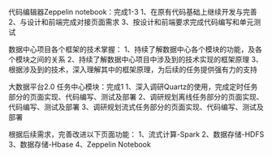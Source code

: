 代码编辑器Zeppelin notebook：完成1-3
1、在原有代码基础上继续开发与完善
2、与设计和前端完成对接页面需求
3、按设计和前端要求完成代码编写和单元测试

数据中心项目各个框架的技术掌握：
1、持续了解数据中心各个模块的功能，及各个模块之间的关系
2、持续了解数据中心项目中涉及到的技术实现的框架原理
3、根据涉及到的技术，深入理解其中的框架原理，为后续的任务提供强有力的支持

大数据平台2.0 任务中心模块：完成1
1、深入调研Quartz的使用，完成定时任务部分的页面实现、代码编写、测试及部署
2、调研规划离线任务部分的页面实现、代码编写、测试及部署
3、调研规划流式任务部分的页面实现、代码编写、测试及部署

根据后续需求，完善改进以下页面功能：
1、流式计算-Spark
2、数据存储-HDFS
3、数据存储-Hbase
4、Zeppelin Notebook